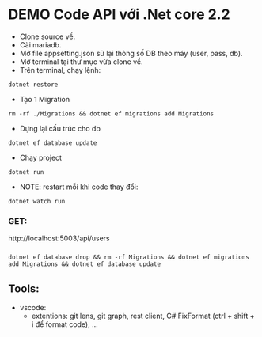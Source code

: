 # DEMO Code API với .Net core 2.2
- Clone source về.
- Cài mariadb.
- Mở file appsetting.json sử lại thông số DB theo máy (user, pass, db).
- Mở terminal tại thư mục vừa clone về.
- Trên terminal, chạy lệnh: 
```
dotnet restore
```
- Tạo 1 Migration
```
rm -rf ./Migrations && dotnet ef migrations add Migrations
```
- Dựng lại cấu trúc cho db
```
dotnet ef database update
```
- Chạy project
```
dotnet run
```
- NOTE: restart mỗi khi code thay đổi: 
```
dotnet watch run
```
### GET: 
http://localhost:5003/api/users
###
```
dotnet ef database drop && rm -rf Migrations && dotnet ef migrations add Migrations && dotnet ef database update
```
## Tools:
 - vscode:
    - extentions: git lens, git graph, rest client, C# FixFormat (ctrl + shift + i để format code), ...